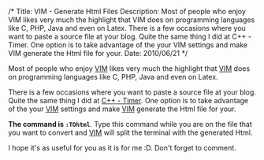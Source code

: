 /*
Title: VIM - Generate Html Files 
Description: Most of people who enjoy VIM likes very much the highlight that VIM does on programming languages like C, PHP, Java and even on Latex. There is a few occasions where you want to paste a source file at your blog. Quite the same thing I did at C++ - Timer. One option is to take advantage of the your VIM settings and make VIM generate the Html file for your.
Date: 2010/06/21
*/

Most of people who enjoy [VIM](http://www.vim.org/) likes very much the highlight that [VIM](http://www.vim.org/) does on programming languages like C, PHP, Java and even on Latex.

There is a few occasions where you want to paste a source file at your blog. Quite the same thing I did at [C++ - Timer](/blog/09/c-timer). One option is to take advantage of the your [VIM](http://www.vim.org/) settings and make [VIM](http://www.vim.org/) generate the Html file for your.

__The command is `:TOhtml`__. Type this command while you are on the file that you want to convert and [VIM](http://www.vim.org/) will split the terminal with the generated Html.

I hope it's as useful for you as it is for me :D. Don't forget to comment.
